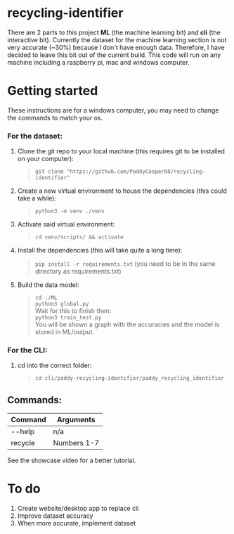 # recycling-identifier
There are 2 parts to this project **ML** (the machine learning bit) and **cli** (the interactive bit).
Currently the dataset for the machine learning section is not very accurate (~30%) because I don't have enough data. Therefore, I have decided to leave this bit out of the current build. This code will run on any machine including a raspberry pi, mac and windows computer.

# Getting started
These instructions are for a windows computer, you may need to change the commands to match your os.
### For the dataset:
1. Clone the git repo to your local machine (this requires git to be installed on your computer):
    >`git clone "https://github.com/PaddyCooper08/recycling-identifier"`
2. Create a new virtual environment to house the dependencies (this could take a while):
   > `python3 -m venv ./venv`
3. Activate said virtual environment:
    >`cd venv/scripts/ && activate`
4. Install the dependencies (this will take quite a long time):
    >`pip install -r requirements.txt` (you need to be in the same directory as requirements.txt)
5. Build the data model:
    > `cd ./ML` <br />
    `python3 global.py` <br />
    Wait for this to finish then: <br />
    `python3 train_test.py` <br />
    You will be shown a graph with the accuracies and the model is stored in ML/output.
    
### For the CLI:
1. cd into the correct folder:
    > `cd cli/paddy-recycling-identifier/paddy_recycling_identifier` 
## Commands:
| Command         | Arguments     | 
|--------------|-----------|
| --help      | n/a
| recycle      | Numbers 1-7  |
See the showcase video for a better tutorial.

# To do
1. Create website/desktop app to replace cli
2. Improve dataset accuracy
3. When more accurate, implement dataset